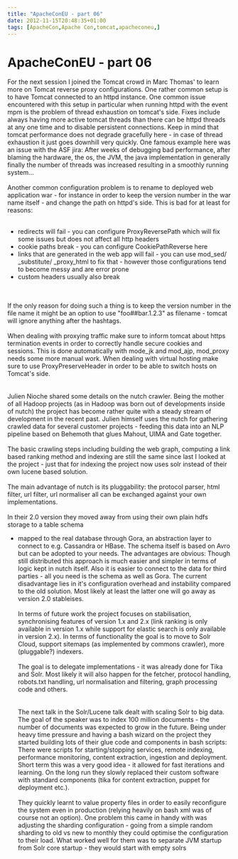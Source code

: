 ```yaml
---
title: "ApacheConEU - part 06"
date: 2012-11-15T20:48:35+01:00
tags: [ApacheCon,Apache Con,tomcat,apacheconeu,]
---
```


# ApacheConEU - part 06


For the next session I joined the Tomcat crowd in Marc Thomas' to learn more on Tomcat reverse proxy configurations. 
One rather common setup is to have Tomcat connected to an httpd instance. One common issue encountered with this setup 
in particular when running httpd with the event mpm is the problem of thread exhaustion on tomcat's side. Fixes include 
always having more active tomcat threads than there can be httpd threads at any one time and to disable persistent 
connections. Keep in mind that tomcat performance does not degrade gracefully here - in case of thread exhaustion it 
just goes downhill very quickly. One famous example here was an issue with the ASF jira: After weeks of debugging bad 
performance, after blaming the hardware, the os, the JVM, the java implementation in generally finally the number of 
threads was increased resulting in a smoothly running system...<br><br>Another common configuration problem is to 
rename to deployed web application war - for instance in order to keep the version number in the war name itself - and 
change the path on httpd's side. This is bad for at least for reasons:<br><ul><br><li>redirects will fail - you can 
configure ProxyReversePath which will fix some issues but does not affect all http headers<br><li>cookie paths break - 
you can configure CookiePathReverse here<br><li>links that are generated in the web app will fail - you can use 
mod_sed/ _substitute/ _proxy_html to fix that - however those configurations tend to become messy and are error 
prone<br><li>custom headers usually also break<br></ul><br><br>If the only reason for doing such a thing is to keep the 
version number in the file name it might be an option to use "foo##bar.1.2.3" as filename - tomcat will ignore anything 
after the hashtags.<br><br>When dealing with proxying traffic make sure to inform tomcat about https termination events 
in order to correctly handle secure cookies and sessions. This is done automatically with mode_jk and mod_ajp, 
mod_proxy needs some more manual work. When dealing with virtual hosting make sure to use ProxyPreserveHeader in order 
to be able to switch hosts on Tomcat's side.<br><br><br>Julien Nioche shared some details on the nutch crawler. Being 
the mother of all Hadoop projects (as in Hadoop was born out of developments inside of nutch) the project has become 
rather quite with a steady stream of development in the recent past. Julien himself uses the nutch for gathering 
crawled data for several customer projects - feeding this data into an NLP pipeline based on Behemoth that glues 
Mahout, UIMA and Gate together.<br><br>The basic crawling steps including building the web graph, computing a link 
based ranking method and indexing are still the same since last I looked at the project - just that for indexing the 
project now uses solr instead of their own lucene based solution.<br><br>The main advantage of nutch is its 
pluggability: the protocol parser, html filter, url filter, url normaliser all can be exchanged against your own 
implementations.<br><br>In their 2.0 version they moved away from using their own plain hdfs storage to a table schema 
- mapped to the real database through Gora, an abstraction layer to connect to e.g. Cassandra or HBase. The schema 
itself is based on Avro but can be adopted to your needs. The advantages are obvious: Though still distributed this 
approach is much easier and simpler in terms of logic kept in nutch itself. Also it is easier to connect to the data 
for third parties - all you need is the schema as well as Gora. The current disadvantage lies in it's configuration 
overhead and instability compared to the old solution. Most likely at least the latter one will go away as version 2.0 
stableises.<br><br>In terms of future work the project focuses on stabilisation, synchronising features of version 1.x 
and 2.x (link ranking is only available in version 1.x while support for elastic search is only available in version 
2.x). In terms of functionality the goal is to move to Solr Cloud, support sitemaps (as implemented by commons 
crawler), more (pluggable?) indexers.<br><br>The goal is to delegate implementations - it was already done for Tika and 
Solr. Most likely it will also happen for the fetcher, protocol handling, robots.txt handling, url normalisation and 
filtering, graph processing code and others.<br><br><br>The next talk in the Solr/Lucene talk dealt with scaling Solr 
to big data. The goal of the speaker was to index 100 million documents - the number of documents was expected to grow 
in the future. Being under heavy time pressure and having a bash wizard on the project they started building lots of 
their glue code and components in bash scripts: There were scripts for starting/stopping services, remote indexing, 
performance monitoring, content extraction, ingestion and deployment. Short term this was a very good idea - it allowed 
for fast iterations and learning. On the long run they slowly replaced their custom software with standard components 
(tika for content extraction, puppet for deployment etc.).<br><br>They quickly learnt to value property files in order 
to easily reconfigure the system even in production (relying heavily on bash xml was of course not an option). One 
problem this came in handy with was adjusting the sharding configuration - going from a simple random sharding to old 
vs new to  monthly they could optimise the configuration to their load. What worked well for them was to separate JVM 
startup from Solr core startup - they would start with empty solrs 

